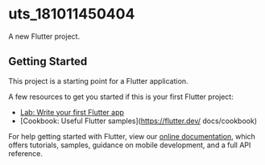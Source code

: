 # uts_181011450404

A new Flutter project.

## Getting Started

This project is a starting point for a Flutter application.

A few resources to get you started if this is your first Flutter project:

- [Lab: Write your first Flutter app](https://flutter.dev/docs/get-started/codelab)
- [Cookbook: Useful Flutter samples](https://flutter.dev/   docs/cookbook)

For help getting started with Flutter, view our
[online documentation](https://flutter.dev/docs), which offers tutorials,
samples, guidance on mobile development, and a full API reference.
